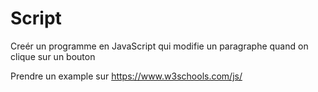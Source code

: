 # Script 

Creér un programme en JavaScript qui modifie un paragraphe quand on clique sur un bouton

Prendre un example sur https://www.w3schools.com/js/

